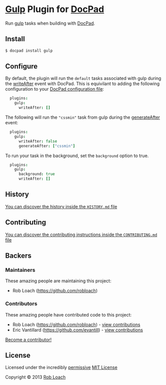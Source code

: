 # [Gulp](http://gulpjs.com) Plugin for [DocPad](http://docpad.org)

Run [gulp](http://gulpjs.com) tasks when building with [DocPad](https://docpad.org).


## Install

```bash
$ docpad install gulp
```


## Configure

By default, the plugin will run the `default` tasks associated with gulp during
the [writeAfter](http://docpad.org/docs/events#writeafter) event with DocPad.
This is equivilant to adding the following configuration to your [DocPad
configuration file](http://docpad.org/docs/config):

```coffeescript
  plugins:
    gulp:
      writeAfter: []
```

The following will run the `"cssmin"` task from gulp during the
[generateAfter](http://docpad.org/docs/events#generateafter) event:

```coffeescript
  plugins:
    gulp:
      writeAfter: false
      generateAfter: ["cssmin"]
```

To run your task in the background, set the `background` option to true.
```coffeescript
  plugins:
    gulp:
      background: true
      writeAfter: []
```


<!-- HISTORY/ -->

## History
[You can discover the history inside the `HISTORY.md` file](https://github.com/terminalpixel/docpad-plugin-gulp/blob/master/HISTORY.md#files)

<!-- /HISTORY -->


<!-- CONTRIBUTE/ -->

## Contributing
[You can discover the contributing instructions inside the `CONTRIBUTING.md` file](https://github.com/terminalpixel/docpad-plugin-gulp/blob/master/CONTRIBUTING.md#files)

<!-- /CONTRIBUTE -->


<!-- BACKERS/ -->

## Backers

### Maintainers

These amazing people are maintaining this project:

- Rob Loach (https://github.com/robloach)

### Contributors

These amazing people have contributed code to this project:

- Rob Loach (https://github.com/robloach) - [view contributions](https://github.com/robloach/docpad-plugin-grunt/commits?author=RobLoach)
- Eric Vantillard (https://github.com/evantill) - [view contributions](https://github.com/robloach/docpad-plugin-grunt/commits?author=evantill)

[Become a contributor!](https://github.com/robloach/docpad-plugin-grunt/blob/master/CONTRIBUTING.md#files)

<!-- /BACKERS -->


<!-- LICENSE/ -->

## License
Licensed under the incredibly [permissive](http://en.wikipedia.org/wiki/Permissive_free_software_licence) [MIT License](http://creativecommons.org/licenses/MIT/)

Copyright &copy; 2013 [Rob Loach](http://robloach.net)

<!-- /LICENSE -->
